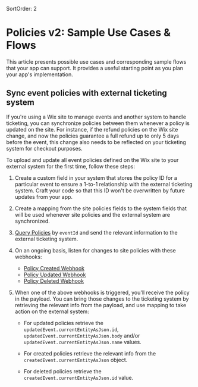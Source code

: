 SortOrder: 2
# Policies v2: Sample Use Cases & Flows

This article presents possible use cases and corresponding sample flows that your app can support. It provides a useful starting point as you plan your app's implementation. 

## Sync event policies with external ticketing system

If you're using a Wix site to manage events and another system to handle ticketing, you can synchronize policies between them whenever a policy is updated on the site. For instance, if the refund policies on the Wix site change, and now the policies guarantee a full refund up to only 5 days before the event, this change also needs to be reflected on your ticketing system for checkout purposes.

To upload and update all event policies defined on the Wix site to your external system for the first time, follow these steps:

1. Create a custom field in your system that stores the policy ID for a particular event to ensure a 1-to-1 relationship with the external ticketing system. Craft your code so that this ID won't be overwritten by future updates from your app.

2. Create a mapping from the site policies fields to the system fields that will be used whenever site policies and the external system are synchronized.

3. [Query Policies](https://dev.wix.com/api/rest/wix-events/policies-v2/query-policies) by `eventId` and send the relevant information to the external ticketing system.

4. On an ongoing basis, listen for changes to site policies with these webhooks:

    - [Policy Created Webhook](https://dev.wix.com/api/rest/wix-events/policies-v2/policy-created-webhook)
    - [Policy Updated Webhook](https://dev.wix.com/api/rest/wix-events/policies-v2/policy-updated-webhook)
    - [Policy Deleted Webhook](https://dev.wix.com/api/rest/wix-events/policies-v2/policy-deleted-webhook)
      
5. When one of the above webhooks is triggered, you'll receive the policy in the payload. You can bring those changes to the ticketing system by retrieving the relevant info from the payload, and use mapping to take action on the external system:

    - For updated policies retrieve the `updatedEvent.currentEntityAsJson.id`, `updatedEvent.currentEntityAsJson.body` and/or `updatedEvent.currentEntityAsJson.name` values.

    - For created policies retrieve the relevant info from the `createdEvent.currentEntityAsJson` object.

    - For deleted policies retrieve the `createdEvent.currentEntityAsJson.id` value.
